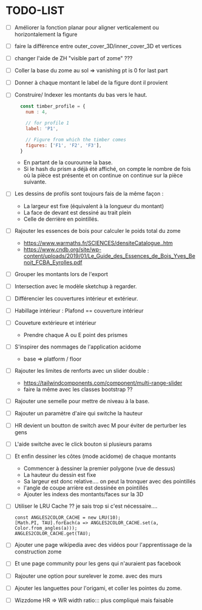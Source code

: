 # TODO-LIST

* [ ] Améliorer la fonction planar pour aligner verticalement ou horizontalement la figure
* [ ] faire la différence entre outer_cover_3D/inner_cover_3D et vertices
* [ ] changer l'aide de ZH "visible part  of zome" ???  
* [ ] Coller la base du zome au sol => vanishing pt is 0 for last part
* [ ] Donner à chaque montant le label de la figure dont il provient
* [ ] Construire/ Indexer les montants du bas vers le haut.
  
  ```js
    const timber_profile = {
      num : 4,
  
      // for profile 1
      label: 'P1', 
  
      // Figure from which the timber comes
      figures: ['F1', 'F2', 'F3'], 
    }
  ```
  
  * En partant de la courounne la base.
  * Si le hash du prism a déjà été affiché,
    on compte le nombre de fois où la pièce est présente et on continue
    on continue sur la pièce suivante.

* [ ] Les dessins de profils sont toujours fais de la même façon :
  
  * La largeur est fixe (équivalent à la longueur du montant)
  * La face de devant est dessiné au trait plein
  * Celle de derrière en pointillés.

* [ ] Rajouter les essences de bois pour calculer le poids total du zome
  
  * https://www.warmaths.fr/SCIENCES/densiteCatalogue..htm
  * https://www.cndb.org/site/wp-content/uploads/2019/01/Le_Guide_des_Essences_de_Bois_Yves_Benoit_FCBA_Eyrolles.pdf

* [ ] Grouper les montants lors de l'export

* [ ] Intersection avec le modèle sketchup à regarder.

* [ ] Différencier les couvertures intérieur et extérieur. 

* [ ] Habillage intérieur : Plafond == couverture intérieur

* [ ] Couveture extérieure et intérieur
  
  * Prendre chaque A ou E point des prismes

* [ ] S'inspirer des nommages de l'application acidome 
  
  * base => platform / floor

* [ ] Rajouter les limites de renforts avec un slider double :
  
  * https://tailwindcomponents.com/component/multi-range-slider
  * faire la même avec les classes bootstrap ??

* [ ] Rajouter une semelle pour mettre de niveau à la base.

* [ ] Rajouter un paramètre d'aire qui switche la hauteur

* [ ] HR devient un boutton de switch avec M pour éviter de perturber les gens

* [ ] L'aide switche avec le click bouton si plusieurs params

* [ ] Et enfin dessiner les côtes (mode acidome) de chaque montants
  
  * Commencer à dessiner la premier polygone (vue de dessus)
  * La hauteur du dessin est fixe
  * Sa largeur est donc relative.... on peut la tronquer avec des pointillés
  * l'angle de coupe arrière est dessinée en pointillés
  * Ajouter les indexs des montants/faces sur la 3D

* [ ] Utiliser le LRU Cache ?? je sais trop si c'est nécessaire.... 
  
  ```
  const ANGLES2COLOR_CACHE = new LRU(10);
  [Math.PI, TAU].forEach(a => ANGLES2COLOR_CACHE.set(a, Color.from_angles(a)));
  ANGLES2COLOR_CACHE.get(TAU);
  ```

* [ ] Ajouter une page wikipedia avec des vidéos pour l'apprentissage de la construction zome

* [ ] Et une page community pour les gens qui n'auraient pas facebook

* [ ] Rajouter une option pour surelever le zome. avec des murs

* [ ] Ajouter les languettes pour l'origami, et coller les pointes du zome.

* [ ] Wizzdome HR => WR width ratio::: plus compliqué mais faisable

